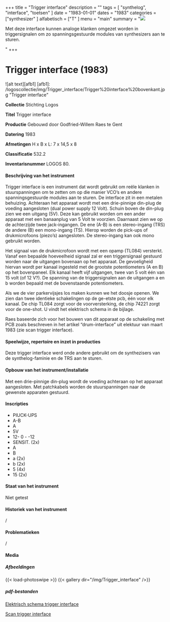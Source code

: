 ﻿+++
title = "Trigger interface"
description = ""
tags = [
"synthelog", "interface", "toetsen"
]
date = "1983-01-01"
dates = "1983"
categories = ["synthesizer"
]
alfabetisch = ["T"
]
menu = "main"
summary = "<a href='/logoscollectie/1983/trigger_interface'><img src='/logoscollectie/img/Trigger_interface/Trigger%20interface%20bovenkant.jpg'></a><p>Met deze interface kunnen analoge klanken omgezet worden in triggersignalen om zo spanningsgestuurde modules van synthesizers aan te sturen.</p>"
+++

# Trigger interface (1983)

![alt text][afb1]
[afb1]: /logoscollectie/img/Trigger_interface/Trigger%20interface%20bovenkant.jpg "Trigger interface"

**Collectie**
Stichting Logos

**Titel**
Trigger interface

**Productie**
Gebouwd door Godfried-Willem Raes te Gent

**Datering**
1983

**Afmetingen**
H x B x L: 7 x 14,5 x 8

**Classificatie**
532.2

**Inventarisnummer**
LOGOS 80.

#### Beschrijving van het instrument
Trigger interface is een instrument dat wordt gebruikt om reële klanken in stuurspanningen om te zetten om op die manier VCO’s en andere spanningsgestuurde modules aan te sturen.
De interface zit in een metalen behuizing. Achteraan het apparaat wordt met een drie-pinnige din-plug de voeding aangesloten (dual power supply 12 Volt). Schuin boven de din-plug zien we een uitgang (5V). Deze kan gebruikt worden om een ander apparaat met een banaanplug van 5 Volt te voorzien. Daarnaast zien we op de achterzijde twee jack-ingangen. De ene (A-B) is een stereo-ingang (TRS) de andere (B) een mono-ingang (TS). Hierop worden de pick-ups of drukmicrofoons (piezo’s) aangesloten. De stereo-ingang kan ook mono gebruikt worden.

Het signaal van de drukmicrofoon wordt met een opamp (TL084) versterkt. Vanaf een bepaalde hoeveelheid signaal zal er een triggersignaal gestuurd worden naar de uitgangen bovenaan op het apparaat. De gevoeligheid hiervan wordt per kanaal ingesteld met de grootste potentiometers (A en B) op het bovenpaneel. Elk kanaal heeft vijf uitgangen, twee van 5 volt één van 15 volt (of 12 V?). De spanning van de triggersignalen aan de uitgangen a en b worden bepaald met de bovenstaande potentiometers. 

Als we de vier parkervijsjes los maken kunnen we het doosje openen. We zien dan twee identieke schakelingen op de ge-etste pcb, één voor elk kanaal. De chip TL084 zorgt voor de voorversterking, de chip 74221 zorgt voor de one-shot. U vindt het elektrisch schema in de bijlage. 

Raes baseerde zich voor het bouwen van dit apparaat op de schakeling met PCB zoals beschreven in het artikel “drum-interface” uit elektuur van maart 1983 (zie scan trigger interface).   

#### Speelwijze, repertoire en inzet in producties
Deze trigger interface werd onde andere gebruikt om de synthezisers van de synthelog-faminie en de TRS aan te sturen.  

#### Opbouw van het instrument/installatie
Met een drie-pinnige din-plug wordt de voeding achteraan op het apparaat aangesloten. Met patchkabels worden de stuurspanningen naar de gewenste apparaten gestuurd.   

#### Inscripties
- PIUCK-UPS
- A-B
- A 
- 5V 
- 12- 0 - -12
- SENSIT. (2x)
- A
- B
- a (2x)
- b (2x)
- 5 (4x)
- 15 (2x)

#### Staat van het instrument
Niet getest

#### Historiek van het instrument
/

#### Problematieken
/

#### Media
##### Afbeeldingen
{{< load-photoswipe >}}
{{< gallery dir="/img/Trigger_interface" />}}

##### pdf-bestanden
[Elektrisch schema trigger interface](/logoscollectie/pdf/Trigger_interface/Elektrisch_schema_trigger_interface.pdf)

[Scan trigger interface](/logoscollectie/pdf/Trigger_interface/Scan_trigger_interface.pdf)